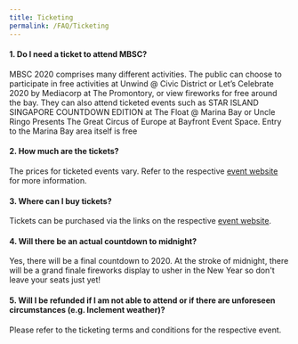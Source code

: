 ```yaml
---
title: Ticketing
permalink: /FAQ/Ticketing
---
```


#### 1. Do I need a ticket to attend MBSC?

MBSC 2020 comprises many different activities. The public can choose to participate in free activities at Unwind @ Civic District or Let’s Celebrate 2020 by Mediacorp at The Promontory, or view fireworks for free around the bay. They can also attend ticketed events such as STAR ISLAND SINGAPORE COUNTDOWN EDITION at The Float @ Marina Bay or Uncle Ringo Presents The Great Circus of Europe at Bayfront Event Space. Entry to the Marina Bay area itself is free

#### 2. How much are the tickets?

The prices for ticketed events vary. Refer to the respective <a href="/events/whats-on/marina-bay">event website</a> for more information. 

#### 3. Where can I buy tickets? 

Tickets can be purchased via the links on the respective <a href="/events/whats-on/marina-bay">event website</a>. 

#### 4. Will there be an actual countdown to midnight? 

Yes, there will be a final countdown to 2020. At the stroke of midnight, there will be a grand finale fireworks display to usher in the New Year so don't leave your seats just yet! 

#### 5. Will I be refunded if I am not able to attend or if there are unforeseen circumstances (e.g. Inclement weather)? 

Please refer to the ticketing terms and conditions for the respective event.
